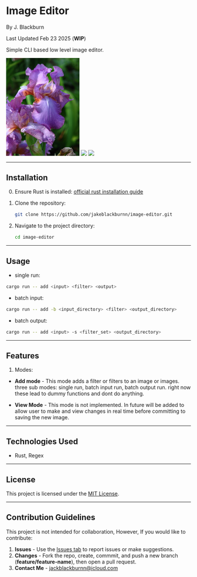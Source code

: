 # Image Editor

By J. Blackburn

Last Updated Feb 23 2025 (**WIP**)

Simple CLI based low level image editor.

<div>
<img src="https://github.com/jakeblackburnn/image-editor/blob/main/in/iris.jpg?raw=true" width="200">
<img src="https://github.com/jakeblackburnn/image-editor/blob/main/out/out1.png?raw=true" width="200">
<img src="https://github.com/jakeblackburnn/image-editor/blob/main/out/out2.png?raw=true" width="200">
</div>

***

## Installation

0. Ensure Rust is installed: [official rust installation guide](https://www.rust-lang.org/tools/install)

1. Clone the repository:
   ```bash
   git clone https://github.com/jakeblackburnn/image-editor.git
   ```
2. Navigate to the project directory:
   ```bash
   cd image-editor
   ```

---

## Usage


- single run:

```bash
cargo run -- add <input> <filter> <output>
```

- batch input:

```bash
cargo run -- add -b <input_directory> <filter> <output_directory>
```

- batch output:

```bash
cargo run -- add <input> -s <filter_set> <output_directory>
```


---

## Features

1. Modes:

- **Add mode** - 
This mode adds a filter or filters to an image or images. 
three sub modes: single run, batch input run, batch output run.
right now these lead to dummy functions and dont do anything. 

- **View Mode** - 
This mode is not implemented. 
In future will be added to allow user to make and view changes in real time before committing to saving the new image.

---

## Technologies Used

- Rust, Regex

---

## License

This project is licensed under the [MIT License](LICENSE).

---

## Contribution Guidelines

This project is not intended for collaboration, However, If you would like to contribute:

1. **Issues** - Use the [Issues tab](https://github.com/jakeblackburnn/image-editor/issues) to report issues or make suggestions. 
2. **Changes** - Fork the repo, create, commmit, and push a new branch (**feature/feature-name**), then open a pull request. 
3. **Contact Me** - jackblackburnn@icloud.com

